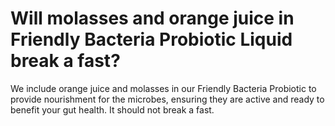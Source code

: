 # Will molasses and orange juice in Friendly Bacteria Probiotic Liquid break a fast?

We include orange juice and molasses in our Friendly Bacteria Probiotic to provide nourishment for the microbes, ensuring they are active and ready to benefit your gut health. It should not break a fast.